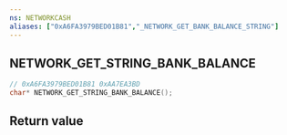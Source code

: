 ```yaml
---
ns: NETWORKCASH
aliases: ["0xA6FA3979BED01B81","_NETWORK_GET_BANK_BALANCE_STRING"]
---
```

## NETWORK_GET_STRING_BANK_BALANCE

```c
// 0xA6FA3979BED01B81 0xAA7EA3BD
char* NETWORK_GET_STRING_BANK_BALANCE();
```


## Return value
